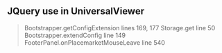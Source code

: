 ## JQuery use in UniversalViewer

> Bootstrapper.getConfigExtension lines 169, 177
> Storage.get line 50
> Bootstrapper.extendConfig line 149
> FooterPanel.onPlacemarketMouseLeave line 540
